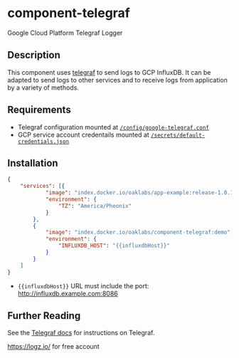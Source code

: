 # component-telegraf

Google Cloud Platform Telegraf Logger

## Description

This component uses
[telegraf](https://docs.influxdata.com/telegraf/v1.11) to send
logs to GCP InfluxDB. It can be adapted to send logs to other
services and to receive logs from application by a variety of methods.

## Requirements

* Telegraf configuration mounted at [`/config/google-telegraf.conf`](./config/google-telegraf.conf)
* GCP service account credentails mounted at [`/secrets/default-credentials.json`](./secrets/default-credentials.json)

## Installation

``` json
{
    "services": [{
            "image": "index.docker.io/oaklabs/app-example:release-1.0.1",
            "environment": {
                "TZ": "America/Pheonix"
            }
        },
        {
            "image": "index.docker.io/oaklabs/component-telegraf:demo",
            "environment": {
                "INFLUXDB_HOST": "{{influxdbHost}}"
            }
        }
    ]
}

```

* `{{influxdbHost}}` URL must include the port: http://influxdb.example.com:8086

## Further Reading

See the
[Telegraf docs](https://github.com/influxdata/telegraf) for instructions on Telegraf.

https://logz.io/ for free account
